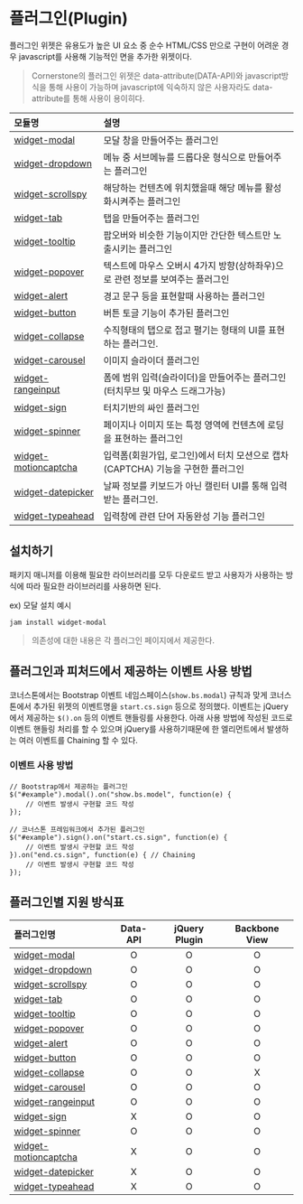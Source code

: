 <!--
{
    "id": 4300,
    "title": "플러그인(Plugin)",
    "outline": "플러그인 위젯은 유용도가 높은 UI 요소 중 순수 HTML/CSS 만으로 구현이 어려운 경우 javascript를 사용해 기능적인 면을 추가한 위젯이다.",
    "tags": ["widget", "plugin"],
    "section": "PLUG-IN",
    "order": [4, 3],
    "thumbnail": "4.3.00.plugin.png"
}
-->

# 플러그인(Plugin)

플러그인 위젯은 유용도가 높은 UI 요소 중 순수 HTML/CSS 만으로 구현이 어려운 경우 javascript를 사용해 기능적인 면을 추가한 위젯이다.

> Cornerstone의 플러그인 위젯은 data-attribute(DATA-API)와 javascript방식을 통해 사용이 가능하며 javascript에 익숙하지 않은 사용자라도 data-attribute를 통해 사용이 용이히다.

모듈명 | 설명
:-- | :--
[widget-modal](#4301) | 모달 창을 만들어주는 플러그인
[widget-dropdown](#4302) | 메뉴 중 서브메뉴를 드롭다운 형식으로 만들어주는 플러그인
[widget-scrollspy](#4303) | 해당하는 컨텐츠에 위치했을때 해당 메뉴를 활성화시켜주는 플러그인
[widget-tab](#4304) | 탭을 만들어주는 플러그인
[widget-tooltip](#4305) | 팝오버와 비슷한 기능이지만 간단한 텍스트만 노출시키는 플러그인
[widget-popover](#4306) | 텍스트에 마우스 오버시 4가지 방향(상하좌우)으로 관련 정보를 보여주는 플러그인
[widget-alert](#4307) | 경고 문구 등을 표현할때 사용하는 플러그인
[widget-button](#4308) | 버튼 토글 기능이 추가된 플러그인
[widget-collapse](#4309) | 수직형태의 탭으로 접고 펼기는 형태의 UI를 표현하는 플러그인.
[widget-carousel](#4310) | 이미지 슬라이더 플러그인
[widget-rangeinput](#4311) | 폼에 범위 입력(슬라이더)을 만들어주는 플러그인 (터치무브 및 마우스 드래그가능)
[widget-sign](#4312) | 터치기반의 싸인 플러그인
[widget-spinner](#4313) | 페이지나 이미지 또는 특정 영역에 컨텐츠에 로딩을 표현하는 플러그인
[widget-motioncaptcha](#4314) | 입력폼(회원가입, 로그인)에서 터치 모션으로 캡차(CAPTCHA) 기능을 구현한 플러그인
[widget-datepicker](#4315) | 날짜 정보를 키보드가 아닌 캘린터 UI를 통해 입력 받는 플러그인.
[widget-typeahead](#4316) | 입력창에 관련 단어 자동완성 기능 플러그인

## 설치하기

패키지 매니저를 이용해 필요한 라이브러리를 모두 다운로드 받고 사용자가 사용하는 방식에 따라 필요한 라이브러리를 사용하면 된다.

ex) 모달 설치 예시
```
jam install widget-modal
```

> 의존성에 대한 내용은 각 플러그인 페이지에서 제공한다.

## 플러그인과 피처드에서 제공하는 이벤트 사용 방법
코너스톤에서는 Bootstrap 이벤트 네임스페이스(`show.bs.modal`) 규칙과 맞게 코너스톤에서 추가된 위젯의 이벤트명을 `start.cs.sign` 등으로 정의했다.
이벤트는 jQuery에서 제공하는 `$().on` 등의 이벤트 핸들링를 사용한다. 아래 사용 방법에 작성된 코드로 이벤트 핸들링 처리를 할 수 있으며
jQuery를 사용하기때문에 한 엘리먼트에서 발생하는 여러 이벤트를 Chaining 할 수 있다.

### 이벤트 사용 방법
```
// Bootstrap에서 제공하는 플러그인
$("#example").modal().on("show.bs.model", function(e) {
    // 이벤트 발생시 구현할 코드 작성
});

// 코너스톤 프레임워크에서 추가된 플러그인
$("#example").sign().on("start.cs.sign", function(e) {
    // 이벤트 발생시 구현할 코드 작성
}).on("end.cs.sign", function(e) { // Chaining
    // 이벤트 발생시 구현할 코드 작성
});
```

## 플러그인별 지원 방식표

플러그인명 | Data-API | jQuery Plugin | Backbone View
:-- | :-: | :-: | :-:
[widget-modal](#4301) | O | O | O
[widget-dropdown](#4302) | O | O | O
[widget-scrollspy](#4303) | O | O | O
[widget-tab](#4304) | O | O | O
[widget-tooltip](#4305) | O | O | O
[widget-popover](#4306) | O | O | O
[widget-alert](#4307) | O | O | O
[widget-button](#4308) | O | O | O
[widget-collapse](#4309) | O | O | X
[widget-carousel](#4310) | O | O | O
[widget-rangeinput](#4311) | O | O | O
[widget-sign](#4312) | X | O | O
[widget-spinner](#4313) | O | O | O
[widget-motioncaptcha](#4314) | X | O | O
[widget-datepicker](#4315) | X | O | O
[widget-typeahead](#4316) | X | O | O